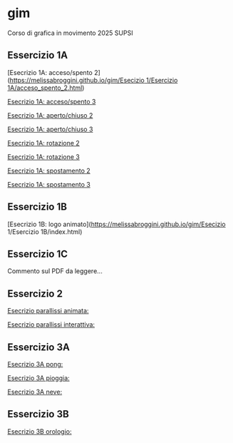 # gim
Corso di grafica in movimento 2025 SUPSI

## Essercizio 1A
[Esecrizio 1A: acceso/spento 2]([https://melissabroggini.github.io/gim/Esecizio 1/Esercizio 1A/acceso_spento_2.html](https://github.com/melissabroggini/gim/blob/22bb39c6873bb002137ba5ab034fcb86563e2dc0/Esecizio%201/Esercizio%201A/acceso_spento_2.html))

[Esecrizio 1A: acceso/spento 3](https://melissabroggini.github.io/gim/)

[Esecrizio 1A: aperto/chiuso 2](https://melissabroggini.github.io/gim/)

[Esecrizio 1A: aperto/chiuso 3](https://melissabroggini.github.io/gim/)

[Esecrizio 1A: rotazione 2](https://melissabroggini.github.io/gim/)

[Esecrizio 1A: rotazione 3](https://melissabroggini.github.io/gim/)

[Esecrizio 1A: spostamento 2](https://melissabroggini.github.io/gim/)

[Esecrizio 1A: spostamento 3](https://melissabroggini.github.io/gim/)

## Essercizio 1B
[Esecrizio 1B: logo animato](https://melissabroggini.github.io/gim/Esecizio 1/Esercizio 1B/index.html)

## Essercizio 1C
Commento sul PDF da leggere...

## Essercizio 2
[Esecrizio parallissi animata:](https://melissabroggini.github.io/gim/)

[Esecrizio parallissi interattiva:](https://melissabroggini.github.io/gim/)

## Essercizio 3A
[Esecrizio 3A pong:](https://melissabroggini.github.io/gim/)

[Esecrizio 3A pioggia:](https://melissabroggini.github.io/gim/)

[Esecrizio 3A neve:](https://melissabroggini.github.io/gim/)

## Essercizio 3B
[Esecrizio 3B orologio:](https://melissabroggini.github.io/gim/)
